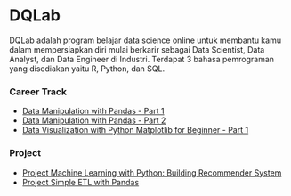 # DQLab

DQLab adalah program belajar data science online untuk membantu kamu dalam mempersiapkan diri mulai berkarir sebagai Data Scientist, Data Analyst, dan Data Engineer di Industri.
Terdapat 3 bahasa pemrograman yang disediakan yaitu R, Python, dan SQL.

### Career Track
- [Data Manipulation with Pandas - Part 1](https://github.com/andriana105/DQLab/blob/main/Data%20Manipulation%20with%20Pandas%20-%20Part%201.ipynb)
- [Data Manipulation with Pandas - Part 2](https://github.com/andriana105/DQLab/blob/main/Data%20Manipulation%20with%20Pandas%20-%20Part%202.ipynb)
- [Data Visualization with Python Matplotlib for Beginner - Part 1](https://github.com/andriana105/DQLab/blob/main/Data%20Visualization%20with%20Python%20Matplotlib%20for%20Beginner%20-%20Part%201.ipynb)

### Project
- [Project Machine Learning with Python: Building Recommender System](https://github.com/andriana105/DQLab/blob/main/Project%20Machine%20Learning%20with%20Python%20Building%20Recommender%20System.ipynb)
- [Project Simple ETL with Pandas](https://github.com/andriana105/DQLab/blob/main/project_simple_etl_pandas.ipynb)
